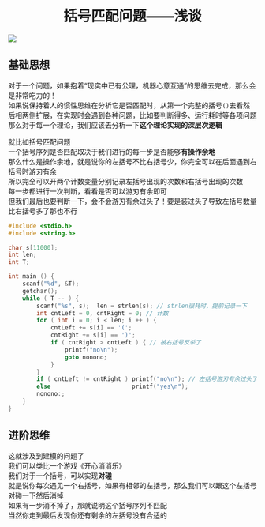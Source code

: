 <h1 align="center">括号匹配问题——浅谈</h1>

<img src="https://img-blog.csdnimg.cn/08eab27159e24b6d8772a89cc743984e.png">

## 基础思想

对于一个问题，如果抱着“现实中已有公理，机器心意互通”的思维去完成，那么会是非常吃力的！  
如果说保持着人的惯性思维在分析它是否匹配时，从第一个完整的括号`()`去看然后相两侧扩展，在实现时会遇到各种问题，比如要判断得多、运行耗时等各项问题  
那么对于每一个理论，我们应该去分析一下**这个理论实现的深层次逻辑**  
  
就比如括号匹配问题  
一个括号序列是否匹配取决于我们进行的每一步是否能够<b>有操作余地</b>  
那么什么是操作余地，就是说你的左括号不比右括号少，你完全可以在后面遇到右括号时游刃有余  
所以完全可以开两个计数变量分别记录左括号出现的次数和右括号出现的次数  
每一步都进行一次判断，看看是否可以游刃有余即可  
但我们最后也要判断一下，会不会游刃有余过头了！要是装过头了导致左括号数量比右括号多了那也不行  

```c
#include <stdio.h>
#include <string.h>

char s[11000];
int len;
int T;

int main () {
    scanf("%d", &T);
    getchar();
    while ( T -- ) {
        scanf("%s", s);  len = strlen(s); // strlen很耗时，提前记录一下
        int cntLeft = 0, cntRight = 0; // 计数
        for ( int i = 0; i < len; i ++ ) {
            cntLeft += s[i] == '(';
            cntRight += s[i] == ')';
            if ( cntRight > cntLeft ) { // 被右括号反杀了
                printf("no\n");
                goto nonono;
            }
        }
        if ( cntLeft != cntRight ) printf("no\n"); // 左括号游刃有余过头了
        else                       printf("yes\n");
        nonono:;
    }
}
```

## 进阶思维  

这就涉及到建模的问题了  
我们可以类比一个游戏《开心消消乐》  
我们对于一个括号，可以实现**对碰**  
就是说你每次遇见一个右括号，如果有相邻的左括号，那么我们可以跟这个左括号对碰一下然后消掉  
如果有一步消不掉了，那就说明这个括号序列不匹配  
当然你走到最后发现你还有剩余的左括号没有合适的
